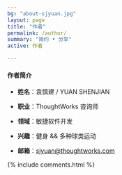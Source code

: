 ```yaml
---
bg: "about-sjyuan.jpg"
layout: page
title: "作者"
permalink: /author/
summary: "简约 • 分享"
active: 作者

---
```


#### 作者简介
- **姓名**：袁慎建 / YUAN SHENJIAN

- **职业**：ThoughtWorks 咨询师

- **领域**：敏捷软件开发

- **兴趣**：健身 && 多种球类运动

- **邮箱**：sjyuan@thoughtworks.com



{% include comments.html %}
